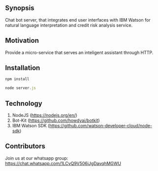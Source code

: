 ## Synopsis

Chat bot server, that integrates end user interfaces with IBM Watson for natural language interpretation and credit risk analysis service.

## Motivation

Provide a micro-service that serves an inteligent assistant through HTTP.

## Installation

```javascript
npm install

node server.js

```



## Technology

1. NodeJS (https://nodejs.org/en/)
2. Bot-Kit (https://github.com/howdyai/botkit)
3. IBM Watson SDK (https://github.com/watson-developer-cloud/node-sdk)

## Contributors

Join us at our whatsapp group: https://chat.whatsapp.com/1LCvQ9V506iJgDavqhMGWU



